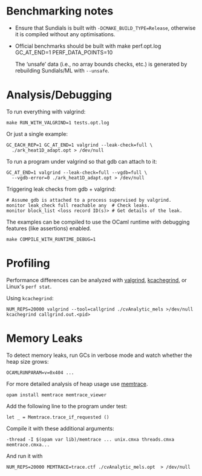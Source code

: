 Benchmarking notes
==================

* Ensure that Sundials is built with `-DCMAKE_BUILD_TYPE=Release`, otherwise 
  it is compiled without any optimisations.

* Official benchmarks should be built with 
    make perf.opt.log GC_AT_END=1 PERF_DATA_POINTS=10

  The ‘unsafe’ data (i.e., no array bounds checks, etc.) is generated by 
  rebuilding Sundials/ML with `--unsafe`.

Analysis/Debugging
==================

To run everything with valgrind:
```
make RUN_WITH_VALGRIND=1 tests.opt.log
```

Or just a single example:
```
GC_EACH_REP=1 GC_AT_END=1 valgrind --leak-check=full \
  ./ark_heat1D_adapt.opt > /dev/null
```

To run a program under valgrind so that gdb can attach to it:
```
GC_AT_END=1 valgrind --leak-check=full --vgdb=full \
  --vgdb-error=0 ./ark_heat1D_adapt.opt > /dev/null
```

Triggering leak checks from gdb + valgrind:
```
# Assume gdb is attached to a process supervised by valgrind.
monitor leak_check full reachable any  # Check leaks.
monitor block_list <loss record ID(s)> # Get details of the leak.
```

The examples can be compiled to use the OCaml runtime with debugging 
features (like assertions) enabled.
```
make COMPILE_WITH_RUNTIME_DEBUG=1
```

Profiling
=========

Performance differences can be analyzed with 
[valgrind](http://valgrind.org), 
[kcachegrind](https://kcachegrind.github.io), or Linux's `perf stat`.

Using `kcachegrind`:
```
NUM_REPS=20000 valgrind --tool=callgrind ./cvAnalytic_mels >/dev/null
kcachegrind callgrind.out.<pid>
```

Memory Leaks
============

To detect memory leaks, run GCs in verbose mode and watch whether the heap 
size grows:
```
OCAMLRUNPARAM=v=0x404 ...
```

For more detailed analysis of heap usage use 
[memtrace](https://blog.janestreet.com/finding-memory-leaks-with-memtrace/).

```
opam install memtrace memtrace_viewer
```

Add the following line to the program under test:
```
let _ = Memtrace.trace_if_requested ()
```

Compile it with these additional arguments:
```
-thread -I $(opam var lib)/memtrace ... unix.cmxa threads.cmxa memtrace.cmxa...
```

And run it with
```
NUM_REPS=20000 MEMTRACE=trace.ctf ./cvAnalytic_mels.opt  > /dev/null
```

